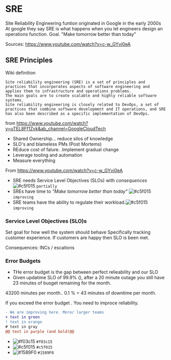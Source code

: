 # SRE
Site Reliability Engineering funtion originated in Google in the early 2000s
At google they say SRE is what happens when you let engineers design an operations function.
Goal. "Make tomorrow better than today"

Sources: https://www.youtube.com/watch?v=c-w_GYvi0eA


## SRE Principles
Wiki definition
```
Site reliability engineering (SRE) is a set of principles and practices that incorporates aspects of software engineering and applies them to infrastructure and operations problems. 
The main goals are to create scalable and highly reliable software systems. 
Site reliability engineering is closely related to DevOps, a set of practices that combine software development and IT operations, and SRE has also been described as a specific implementation of DevOps.
```

from https://www.youtube.com/watch?v=uTEL8Ff1Zvk&ab_channel=GoogleCloudTech
- Shared Ownership... reduce silos of knowledge
- SLO's and blameless PMs (Post Mortems)
- REduce cost of falure. .Implement gradual change
- Leverage tooling and automation
- Measure everything

From https://www.youtube.com/watch?v=c-w_GYvi0eA

 - SRE needs Service Level Objectives (SLOs) with *consequences* ![#c5f015](https://via.placeholder.com/15/c5f015/000000?text=+) `partially`
 - SREs have time to *"Make tomorrow better than today"* ![#c5f015](https://via.placeholder.com/15/c5f015/000000?text=+) `improving`
 - SRE teams have the ability to regulate their workload.![#c5f015](https://via.placeholder.com/15/c5f015/000000?text=+) `improving`

###  Service Level Objectives (SLO)s
Set goal for how well the system should behave
Specifically tracking customer experience.
If customers are happy then SLO is been met.

Consequences: INCs / escations

### Error Budgets
- THe error budget is the gap between perfect relieability and our SLO
- Given updatime SLO of 99.9% (), after a 20 minute outage you still have 23 minutes of busget remaining for the month. 

43200 minutes per month..   0.1 % = 43 minutes of downtime per month.

If you exceed the error budget . You need to improce reliability.

```diff
- We are improving here. More/ larger teams
+ text in green
! text in orange
# text in gray
@@ text in purple (and bold)@@
```

- ![#f03c15](https://via.placeholder.com/15/f03c15/000000?text=+) `#f03c15`
- ![#c5f015](https://via.placeholder.com/15/c5f015/000000?text=+) `#c5f015`
- ![#1589F0](https://via.placeholder.com/15/1589F0/000000?text=+) `#1589F0`
